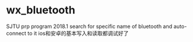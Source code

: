 # wx_bluetooth
SJTU prp program 2018.1
search for specific name of bluetooth and auto-connect to it
ios和安卓的基本写入和读取都调试好了
